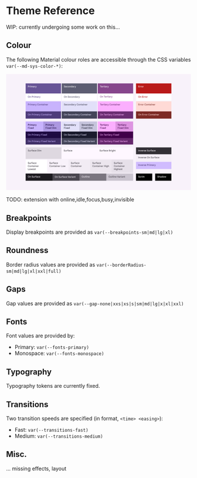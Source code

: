# Theme Reference

WIP: currently undergoing some work on this...

## Colour

The following Material colour roles are accessible through the CSS variables `var(--md-sys-color-*)`:

![M3 Colour Roles](./material-colour-roles.png)

TODO: extension with online,idle,focus,busy,invisible

## Breakpoints

Display breakpoints are provided as `var(--breakpoints-sm|md|lg|xl)`

## Roundness

Border radius values are provided as `var(--borderRadius-sm|md|lg|xl|xxl|full)`

## Gaps

Gap values are provided as `var(--gap-none|xxs|xs|s|sm|md|lg|x|xl|xxl)`

## Fonts

Font values are provided by:

- Primary: `var(--fonts-primary)`
- Monospace: `var(--fonts-monospace)`

## Typography

Typography tokens are currently fixed.

## Transitions

Two transition speeds are specified (in format, `<time> <easing>`):

- Fast: `var(--transitions-fast)`
- Medium: `var(--transitions-medium)`

## Misc.

... missing effects, layout
